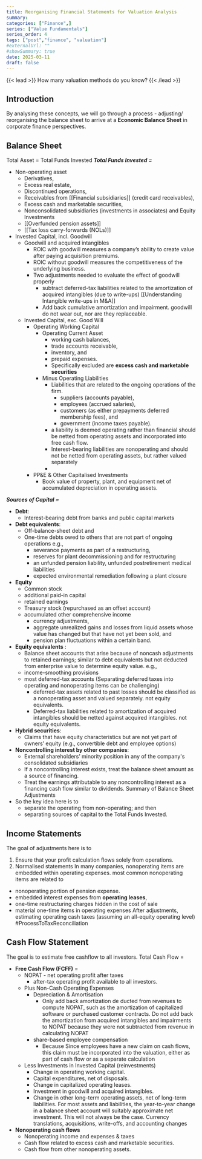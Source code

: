 ```yaml
---
title: Reorganising Financial Statements for Valuation Analysis
summary: 
categories: ["Finance",]
series: ["Value Fundamentals"]
series_order: 4
tags: ["post","finance", "valuation"]
#externalUrl: ""
#showSummary: true
date: 2025-03-11
draft: false
---
```


{{< lead >}}
How many valuation methods do you know?
{{< /lead >}}

## Introduction
By analysing these concepts, we will go through a process - adjusting/ reorganising the balance sheet to arrive at a **Economic Balance Sheet** in corporate finance perspectives.

## Balance Sheet 
Total Asset = Total Funds Invested
***Total Funds Invested =***
* Non-operating asset
	* Derivatives, 
	* Excess real estate,
	* Discontinued operations,
	* Receivables from [[Financial subsidiaries]] (credit card receivables), 
	* Excess cash and marketable securities, 
	* Nonconsolidated subsidiaries (investments in associates) and Equity Investments
	* [[Overfunded pension assets]]
	* [[Tax loss carry-forwards (NOLs)]]
* Invested Capital, incl. Goodwill
	* Goodwill and acquired intangibles
		* ROIC with goodwill measures a company’s ability to create value after paying acquisition premiums. 
		* ROIC without goodwill measures the competitiveness of the underlying business.
		* Two adjustments needed to evaluate the effect of goodwill properly
			* subtract deferred-tax liabilities related to the amortization of acquired intangibles (due to write-ups) [[Understanding Intangible write-ups in M&A]]
			* Add back cumulative amortization and impairment.
			  goodwill do not wear out, nor are they replaceable.
	* Invested Capital, exc. Good Will 
		* Operating Working Capital
			* Operating Current Asset
				* working cash balances, 
				* trade accounts receivable, 
				* inventory, and 
				* prepaid expenses. 
				* Specifically excluded are **excess cash and marketable securities**
			* Minus Operating Liabilities
				* Liabilities that are related to the ongoing operations of the firm.
					* suppliers (accounts payable), 
					* employees (accrued salaries), 
					* customers (as either prepayments deferred membership fees), and
					* government (income taxes payable).
				* a liability is deemed operating rather than financial should be netted from operating assets and incorporated into free cash flow. 
				* Interest-bearing liabilities are nonoperating and should not be netted from operating assets, but rather valued separately
				* 
		* PP&E & Other Capitalised Investments
			* Book value of property, plant, and equipment net of accumulated depreciation in operating assets.

***Sources of Capital =*** 
* **Debt**:  
	* Interest-bearing debt from banks and public capital markets 
* **Debt equivalents**:  
	* Off-balance-sheet debt and 
	* One-time debts owed to others that are not part of ongoing operations e.g., 
		* severance payments as part of a restructuring, 
		* reserves for plant decommissioning and for restructuring
		* an unfunded pension liability, unfunded postretirement medical liabilities
		* expected environmental remediation following a plant closure
* **Equity** 
	* Common stock
	* additional paid-in capital
	* retained earnings
	* Treasury stock (repurchased as an offset account)
	* accumulated other comprehensive income
		* currency adjustments, 
		* aggregate unrealized gains and losses from liquid assets whose value has changed but that have not yet been sold, and 
		* pension plan fluctuations within a certain band.
* **Equity equivalents** : 
	* Balance sheet accounts that arise because of noncash adjustments to retained earnings; similar to debt equivalents but not deducted from enterprise value to determine equity value. e.g.,
	* income-smoothing provisions
	* most deferred-tax accounts (Separating deferred taxes into operating and nonoperating items can be challenging)
		* deferred-tax assets related to past losses should be classified as a nonoperating asset and valued separately. not equity equivalents.
		* Deferred-tax liabilities related to amortization of acquired intangibles should be netted against acquired intangibles. not equity equivalents.
* **Hybrid securities**: 
	* Claims that have equity characteristics but are not yet part of owners’ equity (e.g., convertible debt and employee options)
* **Noncontrolling interest by other companies**: 
	* External shareholders’ minority position in any of the company's consolidated subsidiaries
	* If a noncontrolling interest exists, treat the balance sheet amount as a source of financing.
	* Treat the earnings attributable to any noncontrolling interest as a financing cash flow similar to dividends.
Summary of Balance Sheet Adjustments 
* So the key idea here is to 
	* separate the operating from non-operating; and then 
	* separating sources of capital to the Total Funds Invested.

## Income Statements
The goal of adjustments here is to 
1. Ensure that your profit calculation flows solely from operations.
2. Normalised statements
In many companies, nonoperating items are embedded within operating expenses. most common nonoperating items are related to 
* nonoperating portion of pension expense.
* embedded interest expenses from **operating leases**, 
* one-time restructuring charges hidden in the cost of sale
* material one-time items in operating expenses
After adjustments, estimating operating cash taxes (assuming an all-equity operating level) #ProcessToTaxReconciliation
## Cash Flow Statement
The goal is to estimate free cashflow to all investors. 
Total Cash Flow = 
* **Free Cash Flow (FCFF)** = 
	* NOPAT - net operating profit after taxes
		* after-tax operating profit available to all investors.
	* Plus Non-Cash Operating Expenses 
		* Depreciation & Amortisation
			* Only add back amortization de ducted from revenues to compute NOPAT, such as the amortization of capitalized software or purchased customer contracts. Do not add back the amortization from acquired intangibles and impairments to NOPAT because they were not subtracted from revenue in calculating NOPAT
		* share-based employee compensation
			* Because Since employees have a new claim on cash flows, this claim must be incorporated into the valuation, either as part of cash flow or as a separate calculation
	- Less Investments in Invested Capital (reinvestments)
		- Change in operating working capital.
		- Capital expenditures, net of disposals.
		- Change in capitalized operating leases.
		- Investment in goodwill and acquired intangibles.
		- Change in other long-term operating assets, net of long-term liabilities.
		For most assets and liabilities, the year-to-year change in a balance sheet account will suitably approximate net investment. This will not always be the case. Currency translations, acquisitions, write-offs, and accounting changes
* **Nonoperating cash flows**
	* Nonoperating income and expenses & taxes
	* Cash flow related to excess cash and marketable securities.
	* Cash flow from other nonoperating assets.
